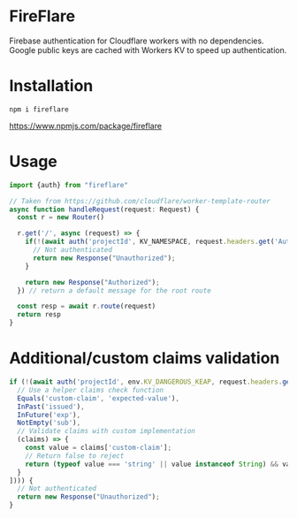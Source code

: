 # FireFlare
Firebase authentication for Cloudflare workers with no dependencies. Google public keys are cached with Workers KV to speed up authentication.

# Installation
`npm i fireflare`

https://www.npmjs.com/package/fireflare
# Usage
```typescript
import {auth} from "fireflare"

// Taken from https://github.com/cloudflare/worker-template-router
async function handleRequest(request: Request) {
  const r = new Router()

  r.get('/', async (request) => {
    if(!(await auth('projectId', KV_NAMESPACE, request.headers.get('Authorization')?.replace("Bearer ", "") ?? null))) {
      // Not authenticated
      return new Response("Unauthorized");
    }

    return new Response("Authorized");
  }) // return a default message for the root route

  const resp = await r.route(request)
  return resp
}
```
# Additional/custom claims validation
```typescript
if (!(await auth('projectId', env.KV_DANGEROUS_KEAP, request.headers.get('Authorization')?.replace("Bearer ", "") ?? null, [
  // Use a helper claims check function
  Equals('custom-claim', 'expected-value'),
  InPast('issued'),
  InFuture('exp'),
  NotEmpty('sub'),
  // Validate claims with custom implementation
  (claims) => {
    const value = claims['custom-claim'];
    // Return false to reject
    return (typeof value === 'string' || value instanceof String) && value === "custom-value";
  }
]))) {
  // Not authenticated
  return new Response("Unauthorized");
}
```
